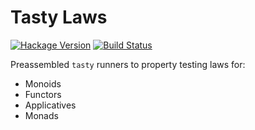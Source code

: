 # Tasty Laws

[![Hackage Version](https://img.shields.io/hackage/v/tasty-laws.svg)](https://hackage.haskell.org/package/tasty-laws)
[![Build Status](https://img.shields.io/travis/jdnavarro/tasty-laws.svg)](https://travis-ci.org/jdnavarro/tasty-laws)

Preassembled `tasty` runners to property testing laws for:

- Monoids
- Functors
- Applicatives
- Monads
